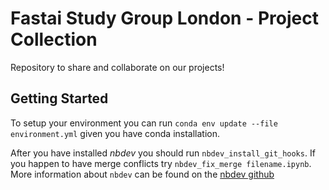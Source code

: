 # Fastai Study Group London - Project Collection

Repository to share and collaborate on our projects!

## Getting Started

To setup your environment you can run
`conda env update --file environment.yml`
given you have conda installation.

After you have installed _nbdev_ you should run `nbdev_install_git_hooks`. If you happen to have merge conflicts try `nbdev_fix_merge filename.ipynb`. More information about `nbdev` can be found on the [nbdev github](https://github.com/fastai/nbdev)

